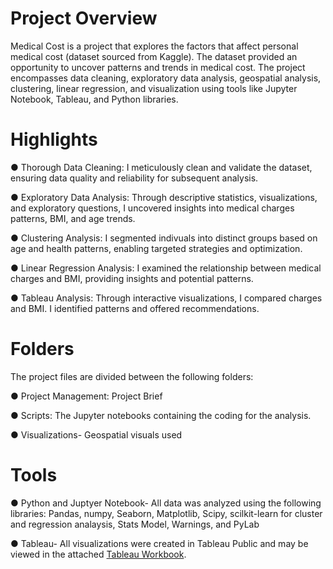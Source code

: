 # Project Overview
Medical Cost is a project that explores the factors that affect personal medical cost (dataset sourced from Kaggle). The dataset provided an opportunity to uncover patterns and trends in medical cost. The project encompasses data cleaning, exploratory data analysis, geospatial analysis, clustering, linear regression, and visualization using tools like Jupyter Notebook, Tableau, and Python libraries.

# Highlights

● Thorough Data Cleaning: I meticulously clean and validate the dataset, ensuring data quality and reliability for subsequent analysis.

● Exploratory Data Analysis: Through descriptive statistics, visualizations, and exploratory questions, I uncovered insights into medical charges patterns, BMI, and age trends.

● Clustering Analysis: I segmented indivuals into distinct groups based on age and health patterns, enabling targeted strategies and optimization.

● Linear Regression Analysis: I examined the relationship between medical charges and BMI, providing insights and potential patterns.

● Tableau Analysis: Through interactive visualizations, I compared charges and BMI. I identified patterns and offered recommendations.

# Folders
The project files are divided between the following folders:

●  Project Management: Project Brief

●  Scripts: The Jupyter notebooks containing the coding for the analysis.

● Visualizations- Geospatial visuals used

# Tools
● Python and Juptyer Notebook- All data was analyzed using the following libraries: Pandas, numpy, Seaborn, Matplotlib, Scipy, scilkit-learn for cluster and regression analaysis, Stats Model, Warnings, and PyLab  

● Tableau- All visualizations were created in Tableau Public and may be viewed in the attached [Tableau Workbook](https://public.tableau.com/app/profile/emily.limeta/viz/MedicalCostAnalysis_17110594264960/MedicalCost?publish=yes).




